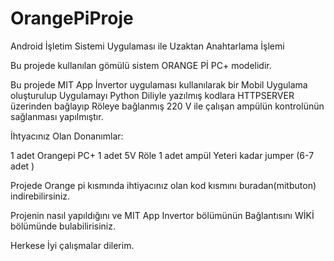 # OrangePiProje

Android İşletim Sistemi Uygulaması ile Uzaktan Anahtarlama İşlemi

Bu projede kullanılan gömülü sistem ORANGE Pİ PC+ modelidir. 

Bu projede MIT App İnvertor uygulaması kullanılarak bir Mobil Uygulama oluşturulup Uygulamayı Python Diliyle yazılmış kodlara HTTPSERVER üzerinden bağlayıp Röleye bağlanmış 220 V ile çalışan ampülün kontrolünün sağlanması yapılmıştır. 

İhtyacınız Olan Donanımlar:

1 adet Orangepi PC+
1 adet 5V Röle 
1 adet ampül 
Yeteri kadar jumper (6-7 adet )

Projede Orange pi kısmında ihtiyacınız olan kod kısmını buradan(mitbuton) indirebilirsiniz. 

Projenin nasıl yapıldığını ve MIT App Invertor bölümünün Bağlantısını WİKİ bölümünde bulabilirisiniz.

Herkese İyi çalışmalar dilerim.

